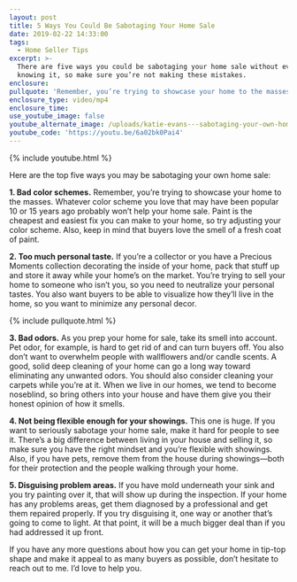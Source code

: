 ```yaml
---
layout: post
title: 5 Ways You Could Be Sabotaging Your Home Sale
date: 2019-02-22 14:33:00
tags:
  - Home Seller Tips
excerpt: >-
  There are five ways you could be sabotaging your home sale without even
  knowing it, so make sure you’re not making these mistakes.
enclosure:
pullquote: 'Remember, you’re trying to showcase your home to the masses.'
enclosure_type: video/mp4
enclosure_time:
use_youtube_image: false
youtube_alternate_image: /uploads/katie-evans---sabotaging-your-own-home-sale-youtube.jpg
youtube_code: 'https://youtu.be/6a02bk0Pai4'
---
```


{% include youtube.html %}

Here are the top five ways you may be sabotaging your own home sale:&nbsp;

**1. Bad color schemes.** Remember, you’re trying to showcase your home to the masses. Whatever color scheme you love that may have been popular 10 or 15 years ago probably won’t help your home sale. Paint is the cheapest and easiest fix you can make to your home, so try adjusting your color scheme. Also, keep in mind that buyers love the smell of a fresh coat of paint.&nbsp;

**2. Too much personal taste.** If you’re a collector or you have a Precious Moments collection decorating the inside of your home, pack that stuff up and store it away while your home’s on the market. You’re trying to sell your home to someone who isn’t you, so you need to neutralize your personal tastes. You also want buyers to be able to visualize how they’ll live in the home, so you want to minimize any personal decor.&nbsp;

{% include pullquote.html %}

**3. Bad odors.** As you prep your home for sale, take its smell into account. Pet odor, for example, is hard to get rid of and can turn buyers off. You also don’t want to overwhelm people with wallflowers and/or candle scents. A good, solid deep cleaning of your home can go a long way toward eliminating any unwanted odors. You should also consider cleaning your carpets while you’re at it. When we live in our homes, we tend to become noseblind, so bring others into your house and have them give you their honest opinion of how it smells.&nbsp;

**4. Not being flexible enough for your showings.** This one is huge. If you want to seriously sabotage your home sale, make it hard for people to see it. There’s a big difference between living in your house and selling it, so make sure you have the right mindset and you’re flexible with showings. Also, if you have pets, remove them from the house during showings—both for their protection and the people walking through your home.&nbsp;

**5. Disguising problem areas.** If you have mold underneath your sink and you try painting over it, that will show up during the inspection. If your home has any problems areas, get them diagnosed by a professional and get them repaired properly. If you try disguising it, one way or another that’s going to come to light. At that point, it will be a much bigger deal than if you had addressed it up front.&nbsp;

If you have any more questions about how you can get your home in tip-top shape and make it appeal to as many buyers as possible, don’t hesitate to reach out to me. I’d love to help you.<br>&nbsp;